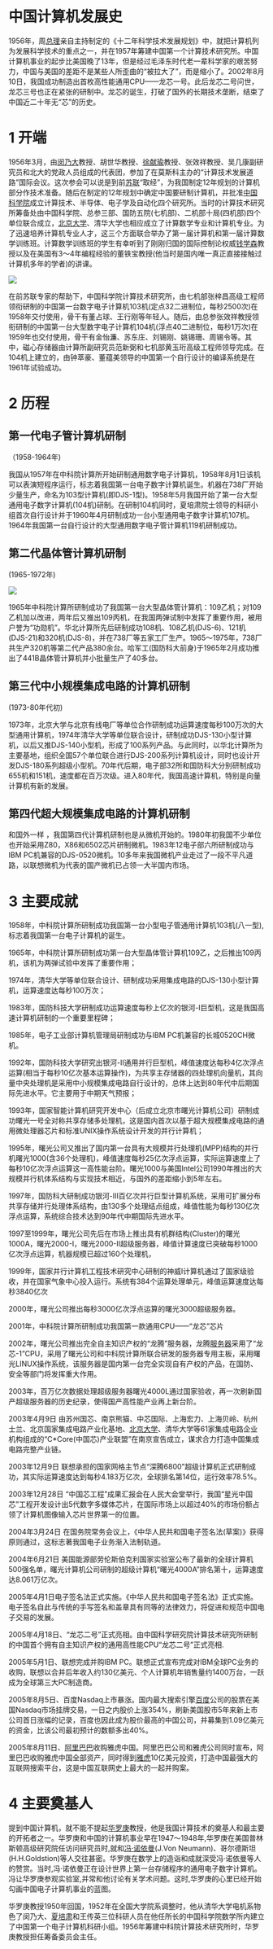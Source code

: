 # 中国计算机发展史

1956年，周[总理](https://baike.baidu.com/item/总理)亲自主持制定的《十二年科学技术发展规划》中，就把计算机列为发展科学技术的重点之一，并在1957年筹建中国第一个计算技术研究所。中国计算机事业的起步比美国晚了13年，但是经过毛泽东时代老一辈科学家的艰苦努力，中国与美国的差距不是某些人所歪曲的“被拉大了”，而是缩小了。2002年8月10日，我国成功制造出首枚高性能通用CPU——龙芯一号。此后龙芯二号问世，龙芯三号也正在紧张的研制中。龙芯的诞生，打破了国外的长期技术垄断，结束了中国近二十年无“芯”的历史。

# 1 开端

1956年3月，由[闵乃大](https://baike.baidu.com/item/闵乃大)教授、胡世华教授、[徐献瑜](https://baike.baidu.com/item/徐献瑜)教授、张效祥教授、吴几康副研究员和北大的党政人员组成的代表团，参加了在莫斯科主办的“计算技术发展道路”国际会议。这次参会可以说是到前[苏联](https://baike.baidu.com/item/苏联)“取经”，为我国制定12年规划的计算机部分作技术准备。随后在制定的12年规划中确定中国要研制计算机，并批准[中国科学院](https://baike.baidu.com/item/中国科学院)成立计算技术、半导体、电子学及自动化四个研究所。当时的计算技术研究所筹备处由中国科学院、总参三部、国防五院(七机部)、二机部十局(四机部)四个单位联合成立，[北京大学](https://baike.baidu.com/item/北京大学)、清华大学也相应成立了计算数学专业和计算机专业。为了迅速培养计算机专业人才，这三个方面联合举办了第一届计算机和第一届计算数学训练班。计算数学训练班的学生有幸听到了刚刚归国的国际控制论权威[钱学森](https://baike.baidu.com/item/钱学森)教授以及在美国有3～4年编程经验的董铁宝教授(他当时是国内唯一真正直接接触过计算机多年的学者)的讲课。

![](../img/test01/remote_computer.jpg)

在前苏联专家的帮助下，中国科学院计算技术研究所，由七机部张梓昌高级工程师领衔研制的中国第一台数字电子计算机103机(定点32二进制位，每秒2500次)在1958年交付使用，骨干有董占球、王行刚等年轻人。随后，由总参张效祥教授领衔研制的中国第一台大型数字电子计算机104机(浮点40二进制位，每秒1万次)在1959年也交付使用，骨干有金怡濂、苏东庄、刘锡刚、姚锡珊、周锡令等。其中，磁心存储器由计算所副研究员范新弼和七机部黄玉珩高级工程师领导完成。在104机上建立的，由钟萃豪、董蕴美领导的中国第一个自行设计的编译系统是在1961年试验成功。

# 2 历程

## 第一代电子管计算机研制

（1958-1964年)

我国从1957年在中科院计算所开始研制通用数字电子计算机，1958年8月1日该机可以表演短程序运行，标志着我国第一台电子数字计算机诞生。机器在738厂开始少量生产，命名为103型计算机(即DJS-1型)。1958年5月我国开始了第一台大型通用电子数字计算机(104机)研制。在研制104机同时，夏培肃院士领导的科研小组首次自行设计并于1960年4月研制成功一台小型通用电子数字计算机107机。1964年我国第一台自行设计的大型通用数字电子管计算机119机研制成功。

## 第二代晶体管计算机研制

(1965-1972年)

![](../img/test01/70s_computer.jpg)

1965年中科院计算所研制成功了我国第一台大型晶体管计算机：109乙机；对109乙机加以改进，两年后又推出109丙机，在我国两弹试制中发挥了重要作用，被用户誉为“功勋机”。华北计算所先后研制成功108机、108乙机(DJS-6)、121机(DJS-21)和320机(DJS-8)，并在738厂等五家工厂生产。1965～1975年，738厂共生产320机等第二代产品380余台。哈军工(国防科大前身)于1965年2月成功推出了441B晶体管计算机并小批量生产了40多台。

## 第三代中小规模集成电路的计算机研制

(1973-80年代初)

1973年，北京大学与北京有线电厂等单位合作研制成功运算速度每秒100万次的大型通用计算机，1974年清华大学等单位联合设计，研制成功DJS-130小型计算机，以后又推DJS-140小型机，形成了100系列产品。与此同时，以华北计算所为主要基地，组织全国57个单位联合进行DJS-200系列计算机设计，同时也设计开发DJS-180系列超级小型机。70年代后期，电子部32所和国防科大分别研制成功655机和151机，速度都在百万次级。进入80年代，我国高速计算机，特别是向量计算机有新的发展。

## 第四代超大规模集成电路的计算机研制

和国外一样 ，我国第四代计算机研制也是从微机开始的。1980年初我国不少单位也开始采用Z80，X86和6502芯片研制微机。1983年12电子部六所研制成功与IBM PC机兼容的DJS-0520微机。10多年来我国微机产业走过了一段不平凡道路，以联想微机为代表的国产微机已占领一大半国内市场。



# 3 主要成就

1958年，中科院计算所研制成功我国第一台小型电子管通用计算机103机(八一型),标志着我国第一台电子计算机的诞生。

1965年，中科院计算所研制成功第一台大型晶体管计算机109乙，之后推出109丙机，该机为两弹试验中发挥了重要作用；

1974年，清华大学等单位联合设计、研制成功采用集成电路的DJS-130小型计算机，运算速度达每秒100万次；

1983年，国防科技大学研制成功运算速度每秒上亿次的银河-I巨型机，这是我国高速计算机研制的一个重要里程碑；

1985年，电子工业部计算机管理局研制成功与IBM PC机兼容的长城0520CH微机。

1992年，国防科技大学研究出银河-II通用并行巨型机，峰值速度达每秒4亿次浮点运算(相当于每秒10亿次基本运算操作)，为共享主存储器的四处理机向量机，其向量中央处理机是采用中小规模集成电路自行设计的，总体上达到80年代中后期国际先进水平。它主要用于中期天气预报；

1993年，国家智能计算机研究开发中心（后成立北京市曙光计算机公司）研制成功曙光一号全对称共享存储多处理机，这是国内首次以基于超大规模集成电路的通用微处理器芯片和标准UNIX操作系统设计开发的并行计算机；

1995年，曙光公司又推出了国内第一台具有大规模并行处理机(MPP)结构的并行机曙光1000(含36个处理机)，峰值速度每秒25亿次浮点运算，实际运算速度上了每秒10亿次浮点运算这一高性能台阶。曙光1000与美国Intel公司1990年推出的大规模并行机体系结构与实现技术相近，与国外的差距缩小到5年左右。

1997年，国防科大研制成功银河-III百亿次并行巨型计算机系统，采用可扩展分布共享存储并行处理体系结构，由130多个处理结点组成，峰值性能为每秒130亿次浮点运算，系统综合技术达到90年代中期国际先进水平。

1997至1999年，曙光公司先后在市场上推出具有机群结构(Cluster)的曙光1000A，曙光2000-I，曙光2000-II超级服务器，峰值计算速度已突破每秒1000亿次浮点运算，机器规模已超过160个处理机，

1999年，国家并行计算机工程技术研究中心研制的神威I计算机通过了国家级验收，并在国家气象中心投入运行。系统有384个运算处理单元，峰值运算速度达每秒3840亿次

2000年，曙光公司推出每秒3000亿次浮点运算的曙光3000超级服务器。

2001年，中科院计算所研制成功我国第一款通用CPU——“龙芯”芯片

2002年，曙光公司推出完全自主知识产权的“龙腾”服务器，龙腾[服务器](https://baike.baidu.com/item/服务器)采用了“龙芯-1”CPU，采用了曙光公司和中科院计算所联合研发的服务器专用主板，采用曙光LINUX操作系统，该服务器是国内第一台完全实现自有产权的产品，在国防、安全等部门将发挥重大作用。

2003年，百万亿次数据处理超级服务器曙光4000L通过国家验收，再一次刷新国产超级服务器的历史纪录，使得国产高性能产业再上新台阶。

2003年4月9日 由苏州国芯、南京熊猫、中芯国际、上海宏力、上海贝岭、杭州士兰、北京国家集成电路产业化基地、[北京大学](https://baike.baidu.com/item/北京大学)、清华大学等61家集成电路企业机构组成的“C*Core(中国芯)产业联盟”在南京宣告成立，谋求合力打造中国集成电路完整产业链。

2003年12月9日 联想承担的国家网格主节点“深腾6800”超级计算机正式研制成功，其实际运算速度达到每秒4.183万亿次，全球排名第14位，运行效率78.5%。

2003年12月28日 “中国芯工程”成果汇报会在人民大会堂举行，我国“星光中国芯”工程开发设计出5代数字多媒体芯片，在国际市场上以超过40%的市场份额占领了计算机图像输入芯片世界第一的位置。

2004年3月24日 在国务院常务会议上，《中华人民共和国电子签名法(草案)》获得原则通过，这标志著我国电子业务渐入法制轨道。

2004年6月21日 美国能源部劳伦斯伯克利国家实验室公布了最新的全球计算机500强名单，曙光计算机公司研制的超级计算机“曙光4000A”排名第十，运算速度达8.061万亿次。

2005年4月1日电子签名法正式实施。《中华人民共和国电子签名法》正式实施。电子签名自此与传统的手写签名和盖章具有同等的法律效力，将促进和规范中国电子交易的发展。

2005年4月18日、“龙芯二号”正式亮相。由中国科学研究院计算技术研究所研制的中国首个拥有自主知识产权的通用高性能CPU“龙芯二号”正式亮相.

2005年5月1日、联想完成并购IBM PC。联想正式宣布完成对IBM全球PC业务的收购，联想以合并后年收入约130亿美元、个人计算机年销售量约1400万台，一跃成为全球第三大PC制造商。

2005年8月5日、百度Nasdaq上市暴涨。国内最大搜索引擎[百度](https://baike.baidu.com/item/百度)公司的股票在美国Nasdaq市场挂牌交易，一日之内股价上涨354%，刷新美国股市5年来新上市公司首日涨幅的记录，百度也因此成为股价最高的中国公司，并募集到1.09亿美元的资金，比该公司最初预计的数额多出40%。

2005年8月11日、[阿里巴巴](https://baike.baidu.com/item/阿里巴巴)收购雅虎中国。阿里巴巴公司和雅虎公司同时宣布，阿里巴巴收购雅虎中国全部资产，同时得到[雅虎](https://baike.baidu.com/item/雅虎)10亿美元投资，打造中国最强大的互联网搜索平台，这是中国互联网史上最大的一起并购案。

# 4 主要奠基人

提到中国计算机，就不能不提起[华罗庚](https://baike.baidu.com/item/华罗庚)教授，他是我国计算技术的奠基人和最主要的开拓者之一。华罗庚和中国的计算机事业早在1947～1948年,华罗庚在美国普林斯顿高级研究院任访问研究员时,就和[冯·诺依曼](https://baike.baidu.com/item/冯·诺依曼)(J.Von Neumann)、哥尔德斯坦(H.H.Goldstion)等人交往甚密。华罗庚在数学上的造诣和成就深受冯·诺依曼等人的赞赏。当时,冯·诺依曼正在设计世界上第一台存储程序的通用电子数字计算机。冯让华罗庚参观实验室,并常和他讨论有关学术问题。这时,华罗庚的心里已经开始勾画中国电子计算机事业的蓝图。

华罗庚教授1950年回国，1952年在全国大学院系调整时，他从清华大学电机系物色了闵乃大、[夏培肃](https://baike.baidu.com/item/夏培肃)和王传英三位科研人员在他任所长的中国科学院数学所内建立了中国第一个电子计算机科研小组。1956年筹建中科院计算技术研究所时，华罗庚教授担任筹备委员会主任。